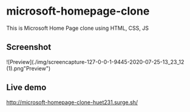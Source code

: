 # microsoft-homepage-clone

This is Microsoft Home Page clone using HTML, CSS, JS

## Screenshot

![Preview](./img/screencapture-127-0-0-1-9445-2020-07-25-13_23_12 (1).png"Preview")

## Live demo

http://microsoft-homepage-clone-huet231.surge.sh/
